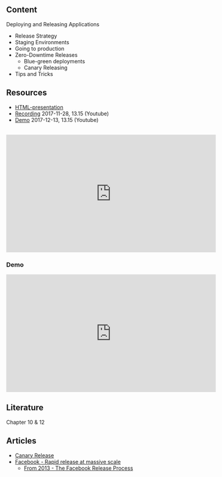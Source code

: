 ## Content
Deploying and Releasing Applications
* Release Strategy
* Staging Environments
* Going to production
* Zero-Downtime Releases
  * Blue-green deployments
  * Canary Releasing
* Tips and Tricks

## Resources
- [HTML-presentation](https://rawgit.com/2dv611/syllabus/master/resources/lectures/04_deploying_and_releasing_applications/index.html#/)
- [Recording](https://youtu.be/rlHPVaPBcAM?list=PLSWJPPj5sKmoqjJLHTdNsZPg0yeGMdd11) 2017-11-28, 13.15 (Youtube)
- [Demo](https://youtu.be/Y1myTHs6AcE?list=PLSWJPPj5sKmoqjJLHTdNsZPg0yeGMdd11) 2017-12-13, 13.15 (Youtube)

<br />
<iframe width="560" height="315" src="https://www.youtube.com/embed/rlHPVaPBcAM?list=PLSWJPPj5sKmoqjJLHTdNsZPg0yeGMdd11" frameborder="0" allowfullscreen></iframe>

### Demo
<iframe width="560" height="315" src="https://www.youtube.com/embed/Y1myTHs6AcE?list=PLSWJPPj5sKmoqjJLHTdNsZPg0yeGMdd11" frameborder="0" allowfullscreen></iframe>


## Literature
Chapter 10 & 12

## Articles
* [Canary Release](https://martinfowler.com/bliki/CanaryRelease.html)
* [Facebook - Rapid release at massive scale](https://code.facebook.com/posts/270314900139291/rapid-release-at-massive-scale)
  * [From 2013 - The Facebook Release Process](https://www.infoq.com/presentations/Facebook-Release-Process)